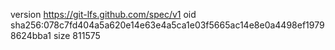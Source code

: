 version https://git-lfs.github.com/spec/v1
oid sha256:078c7fd404a5a620e14e63e4a5ca1e03f5665ac14e8e0a4498ef19798624bba1
size 811575
